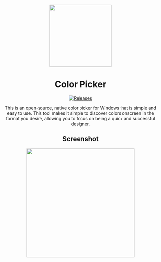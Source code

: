 <p align="center"><img src="https://i.imgur.com/reqCbEI.png" width="200"></p>

<h1 align="center">Color Picker</h1>
<p align="center">
<a href="https://img.shields.io/github/v/release/jenslys/color-picker.svg"></a>
<a href="https://github.com/jenslys/color-picker/releases/"><img src="https://img.shields.io/github/v/release/jenslys/color-picker.svg" alt="Releases"></a>
<p align="center">This is an open-source, native color picker for Windows that is simple and easy to use. This tool makes it simple to discover colors onscreen in the format you desire, allowing you to focus on being a quick and successful designer.
</p>
</p>

<h2 align="center">
Screenshot
</h2>
<p align="center"><img src="https://i.imgur.com/hII6ZBI.png" width="350"></p>

  
